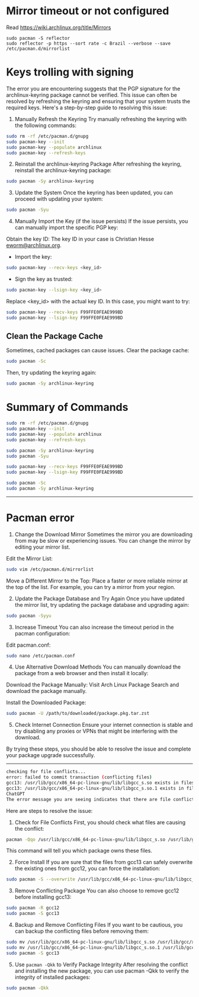 # Mirror timeout or not configured
Read https://wiki.archlinux.org/title/Mirrors

    sudo pacman -S reflector
    sudo reflector -p https --sort rate -c Brazil --verbose --save /etc/pacman.d/mirrorlist


# Keys trolling with signing

The error you are encountering suggests that the PGP signature for the archlinux-keyring package cannot be verified. This issue can often be resolved by refreshing the keyring and ensuring that your system trusts the required keys. Here's a step-by-step guide to resolving this issue:

1. Manually Refresh the Keyring
Try manually refreshing the keyring with the following commands:

```bash
sudo rm -rf /etc/pacman.d/gnupg
sudo pacman-key --init
sudo pacman-key --populate archlinux
sudo pacman-key --refresh-keys
```

2. Reinstall the archlinux-keyring Package
After refreshing the keyring, reinstall the archlinux-keyring package:

```bash
sudo pacman -Sy archlinux-keyring
```

3. Update the System
Once the keyring has been updated, you can proceed with updating your system:

```bash
sudo pacman -Syu
```

4. Manually Import the Key (if the issue persists)
If the issue persists, you can manually import the specific PGP key:

Obtain the key ID: The key ID in your case is Christian Hesse <eworm@archlinux.org>.

- Import the key:

```bash
sudo pacman-key --recv-keys <key_id>
```

- Sign the key as trusted:

```bash
sudo pacman-key --lsign-key <key_id>
```

Replace <key_id> with the actual key ID. In this case, you might want to try:

```bash
sudo pacman-key --recv-keys F99FFE0FEAE999BD
sudo pacman-key --lsign-key F99FFE0FEAE999BD
```

## Clean the Package Cache
Sometimes, cached packages can cause issues. Clear the package cache:

```bash
sudo pacman -Sc
```

Then, try updating the keyring again:

```bash
sudo pacman -Sy archlinux-keyring
```

# Summary of Commands

```bash
sudo rm -rf /etc/pacman.d/gnupg
sudo pacman-key --init
sudo pacman-key --populate archlinux
sudo pacman-key --refresh-keys

sudo pacman -Sy archlinux-keyring
sudo pacman -Syu

sudo pacman-key --recv-keys F99FFE0FEAE999BD
sudo pacman-key --lsign-key F99FFE0FEAE999BD

sudo pacman -Sc
sudo pacman -Sy archlinux-keyring
```

------


# Pacman error

1. Change the Download Mirror
Sometimes the mirror you are downloading from may be slow or experiencing issues. You can change the mirror by editing your mirror list.

Edit the Mirror List:

```bash
sudo vim /etc/pacman.d/mirrorlist
```

Move a Different Mirror to the Top:
Place a faster or more reliable mirror at the top of the list. For example, you can try a mirror from your region.

2. Update the Package Database and Try Again
Once you have updated the mirror list, try updating the package database and upgrading again:

```bash
sudo pacman -Syyu
```

3. Increase Timeout
You can also increase the timeout period in the pacman configuration:

Edit pacman.conf:

```bash
sudo nano /etc/pacman.conf
```

4. Use Alternative Download Methods
You can manually download the package from a web browser and then install it locally:

Download the Package Manually:
Visit Arch Linux Package Search and download the package manually.

Install the Downloaded Package:

```bash
sudo pacman -U /path/to/downloaded/package.pkg.tar.zst
```

5. Check Internet Connection
Ensure your internet connection is stable and try disabling any proxies or VPNs that might be interfering with the download.

By trying these steps, you should be able to resolve the issue and complete your package upgrade successfully.

------

```bash
checking for file conflicts...
error: failed to commit transaction (conflicting files)
gcc13: /usr/lib/gcc/x86_64-pc-linux-gnu/lib/libgcc_s.so exists in filesystem (owned by gcc12)
gcc13: /usr/lib/gcc/x86_64-pc-linux-gnu/lib/libgcc_s.so.1 exists in filesystem (owned by gcc12)
ChatGPT
The error message you are seeing indicates that there are file conflicts between the gcc13 package and the currently installed gcc12 package. Specifically, the files /usr/lib/gcc/x86_64-pc-linux-gnu/lib/libgcc_s.so and /usr/lib/gcc/x86_64-pc-linux-gnu/lib/libgcc_s.so.1 already exist in the filesystem and are owned by the gcc12 package.
```

Here are steps to resolve the issue:

1. Check for File Conflicts
First, you should check what files are causing the conflict:

```bash
pacman -Qqo /usr/lib/gcc/x86_64-pc-linux-gnu/lib/libgcc_s.so /usr/lib/gcc/x86_64-pc-linux-gnu/lib/libgcc_s.so.1
```
This command will tell you which package owns these files.

2. Force Install
If you are sure that the files from gcc13 can safely overwrite the existing ones from gcc12, you can force the installation:

```bash
sudo pacman -S --overwrite /usr/lib/gcc/x86_64-pc-linux-gnu/lib/libgcc_s.so /usr/lib/gcc/x86_64-pc-linux-gnu/lib/libgcc_s.so.1 gcc13
```
3. Remove Conflicting Package
You can also choose to remove gcc12 before installing gcc13:

```bash
sudo pacman -R gcc12
sudo pacman -S gcc13
```

4. Backup and Remove Conflicting Files
If you want to be cautious, you can backup the conflicting files before removing them:

```bash
sudo mv /usr/lib/gcc/x86_64-pc-linux-gnu/lib/libgcc_s.so /usr/lib/gcc/x86_64-pc-linux-gnu/lib/libgcc_s.so.backup
sudo mv /usr/lib/gcc/x86_64-pc-linux-gnu/lib/libgcc_s.so.1 /usr/lib/gcc/x86_64-pc-linux-gnu/lib/libgcc_s.so.
sudo pacman -S gcc13
```


5. Use `pacman -Qkk` to Verify Package Integrity
After resolving the conflict and installing the new package, you can use pacman -Qkk to verify the integrity of installed packages:

```bash
sudo pacman -Qkk
```

